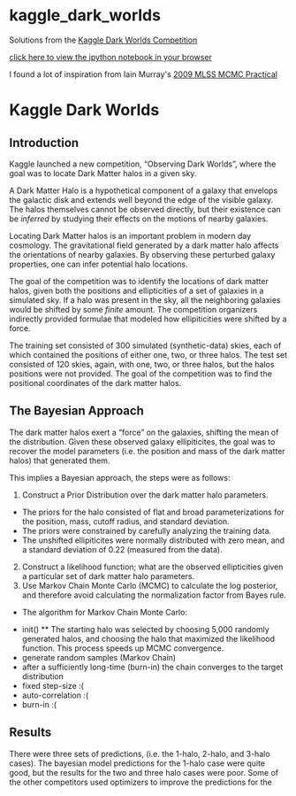kaggle_dark_worlds
==================

Solutions from the [Kaggle Dark Worlds Competition](https://www.kaggle.com/c/DarkWorlds)

[click here to view the ipython notebook in your browser](http://nbviewer.ipython.org/url/raw.github.com/vgoklani/kaggle_dark_worlds/master/DarkWorlds.ipynb)

I found a lot of inspiration from Iain Murray's [2009 MLSS MCMC Practical](http://homepages.inf.ed.ac.uk/imurray2/teaching/09mlss/)

# Kaggle Dark Worlds

## Introduction
Kaggle launched a new competition, “Observing Dark Worlds”, where the goal was to locate Dark Matter halos in a given sky.

A Dark Matter Halo is a hypothetical component of a galaxy that envelops the galactic disk and extends well beyond the edge of the visible galaxy. The halos themselves cannot be observed directly, but their existence can be *inferred* by studying their effects on the motions of nearby galaxies.

Locating Dark Matter halos is an important problem in modern day cosmology. The gravitational field generated by a dark matter halo affects the orientations of nearby galaxies. By observing these perturbed galaxy properties, one can infer potential halo locations.

The goal of the competition was to identify the locations of dark matter halos, given both the positions and ellipticities of a set of galaxies in a simulated sky. If a halo was present in the sky, all the neighboring galaxies would be shifted by some *finite* amount. The competition organizers indirectly provided formulae that modeled how ellipiticities were shifted by a force.

The training set consisted of 300 simulated (synthetic-data) skies, each of which contained the positions of either one, two, or three halos. The test set consisted of 120 skies, again, with one, two, or three halos, but the halos positions were not provided. The goal of the competition was to find the positional coordinates of the dark matter halos.

## The Bayesian Approach

The dark matter halos exert a “force” on the galaxies, shifting the mean of the distribution.  Given these observed galaxy ellipiticites, the goal was to recover the model parameters (i.e. the position and mass of the dark matter halos) that generated them. 

This implies a Bayesian approach, the steps were as follows:

1. Construct a Prior Distribution over the dark matter halo parameters.
- The priors for the halo consisted of flat and broad parameterizations for the position, mass, cutoff radius, and standard deviation.
- The priors were constrained by carefully analyzing the training data.
- The unshifted ellipiticites were normally distributed with zero mean, and a standard deviation of 0.22 (measured from the data).
2. Construct a likelihood function; what are the observed ellipticities given a particular set of dark matter halo parameters.
3. Use Markov Chain Monte Carlo (MCMC) to calculate the log posterior, and therefore avoid calculating the normalization factor from Bayes rule.
- The algorithm for Markov Chain Monte Carlo:

* init()
** The starting halo was selected by choosing 5,000 randomly generated halos, and choosing the halo that maximized the likelihood function. This process speeds up MCMC convergence. 
* generate random samples (Markov Chain)
* after a sufficiently long-time (burn-in) the chain converges to the target distribution
* fixed step-size :(
* auto-correlation :(
* burn-in :(


## Results
There were three sets of predictions, (i.e. the 1-halo, 2-halo, and 3-halo cases). The bayesian model predictions for the 1-halo case were quite good, but the results for the two and three halo cases were poor. Some of the other competitors used optimizers to improve the predictions for the 
